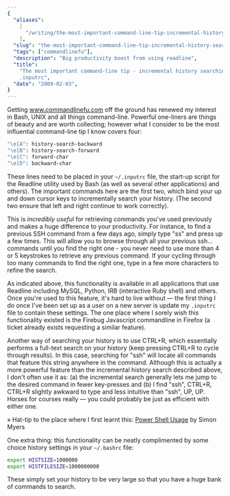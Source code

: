```yaml
---
{
  "aliases":
    [
      "/writing/the-most-important-command-line-tip-incremental-history-searching-with-inputrc",
    ],
  "slug": "the-most-important-command-line-tip-incremental-history-searching-with-inputrc",
  "tags": ["commandlinefu"],
  "description": "Big productivity boost from using readline",
  "title":
    "The most important command-line tip - incremental history searching with
    .inputrc",
  "date": "2009-02-03",
}
---
```


Getting www.commandlinefu.com off the ground has renewed my interest in Bash,
UNIX and all things command-line. Powerful one-liners are things of beauty and
are worth collecting; however what I consider to be the most influential
command-line tip I know covers four:

```bash
"\e[A": history-search-backward
"\e[B": history-search-forward
"\e[C": forward-char
"\e[D": backward-char
```

These lines need to be placed in your `~/.inputrc` file, the start-up script for
the Readline utility used by Bash (as well as several other applications) and
others). The important commands here are the first two, which bind your up and
down cursor keys to incrementally search your history. (The second two ensure
that left and right continue to work correctly).

This is _incredibly useful_ for retrieving commands you've used previously and
makes a huge difference to your productivity. For instance, to find a previous
SSH command from a few days ago, simply type "ss" and press up a few times. This
will allow you to browse through all your previous ssh… commands until you find
the right one - you never need to use more than 4 or 5 keystrokes to retrieve
any previous command. If your cycling through too many commands to find the
right one, type in a few more characters to refine the search.

As indicated above, this functionality is available in all applications that use
Readline including MySQL, Python, IRB (interactive Ruby shell) and others. Once
you're used to this feature, it's hard to live without — the first thing I do
once I've been set up as a user on a new server is update my `.inputrc` file to
contain these settings. The one place where I sorely wish this functionality
existed is the Firebug Javascript commandline in Firefox (a ticket already
exists requesting a similar feature).

Another way of searching your history is to use CTRL+R, which essentially
performs a full-text search on your history (keep pressing CTRL+R to cycle
through results). In this case, searching for "ssh" will locate all commands
that feature this string anywhere in the command. Although this is actually a
more powerful feature than the incremental history search described above, I
don't often use it as: (a) the incremental search generally lets me jump to the
desired command in fewer key-presses and (b) I find "ssh", CTRL+R, CTRL+R
slightly awkward to type and less intuitive than "ssh", UP, UP. Horses for
courses really — you could probably be just as efficient with either one.

» Hat-tip to the place where I first learnt this:
[Power Shell Usage](http://www.ukuug.org/events/linux2003/papers/bash_tips/) by
Simon Myers

One extra thing: this functionality can be neatly complimented by some choice
history settings in your `~/.bashrc` file:

```bash
export HISTSIZE=1000000
export HISTFILESIZE=1000000000
```

These simply set your history to be very large so that you have a huge bank of
commands to search.

